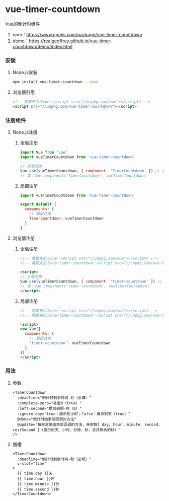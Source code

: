 # vue-timer-countdown

Vue的倒计时组件

1. npm：<https://www.npmjs.com/package/vue-timer-countdown>
2. demo：<https://realgeoffrey.github.io/vue-timer-countdown/demo/index.html>

### 安装
1. Node.js安装

    ```bash
    npm install vue-timer-countdown --save
    ```
2. 浏览器引用

    ```html
    <!-- 需要先引入vue：<script src="//unpkg.com/vue"></script> -->
    <script src="//unpkg.com/vue-timer-countdown"></script>
    ```

### 注册组件
1. Node.js注册

    1. 全局注册

        ```javascript
        import Vue from 'vue'
        import vueTimerCountdown from 'vue-timer-countdown'

        // 全局注册
        Vue.use(vueTimerCountdown, { component: 'TimerCountdown' }) // 组件名默认是：timer-countdown
        // 或：Vue.component('TimerCountdown', vueTimerCountdown)
        ```
    2. 局部注册

        ```javascript
        import vueTimerCountdown from 'vue-timer-countdown'

        export default {
          components: {
            // 局部注册
            TimerCountdown: vueTimerCountdown
          }
        }
        ```
2. 浏览器注册

    1. 全局注册

        ```html
        <!-- 需要先引入vue：<script src="//unpkg.com/vue"></script> -->
        <!-- 需要先引入vue-timer-countdown：<script src="//unpkg.com/vue-timer-countdown"></script> -->

        <script>
        // 全局注册
        Vue.use(vueTimerCountdown, { component: 'timer-countdown' }) // 组件名默认是：timer-countdown
        // 或：Vue.component('timer-countdown', vueTimerCountdown)
        </script>
        ```
    2. 局部注册

        ```html
        <!-- 需要先引入vue：<script src="//unpkg.com/vue"></script> -->
        <!-- 需要先引入vue-timer-countdown：<script src="//unpkg.com/vue-timer-countdown"></script> -->

        <script>
        new Vue({
          components: {
            // 局部注册
            'timer-countdown': vueTimerCountdown
          }
        })
        </script>
        ```

### 用法
1. 参数

    ```vue
    <TimerCountdown
      :deadline="倒计时剩余时间-秒（必填）"
      :complete-zero="补全0（true）"
      :left-second="提前到期-秒（0）"
      :ignore-day="true：展示到小时；false：展示到天（true）"
      @done="倒计时结束后回调的方法"
      @update="每秒渲染结束后回调的方法，带参数{ day, hour, minute, second, restSecond }（展示的天、小时、分钟、秒，总共剩余的秒）"
    />
    ```
2. 插槽

    ```vue
    <TimerCountdown
      :deadline="倒计时剩余时间-秒（必填）"
      v-slot="time"
    >
      {{ time.day }}天
      {{ time.hour }}时
      {{ time.minute }}分
      {{ time.second }}秒
    </TimerCountdown>
    ```
